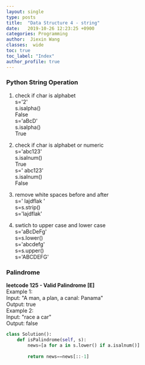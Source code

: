 ```yaml
---
layout: single
type: posts
title:  "Data Structure 4 - string"
date:   2019-10-26 12:23:25 +0900
categories: Programming
author:  Jiexin Wang
classes:  wide
toc: true
toc_label: "Index"
author_profile: true
---
```


### Python String Operation

1. check if char is alphabet  
s='2'  
s.isalpha()  
False  
s='aBcD'  
s.isalpha()  
True

2. check if char is alphabet or numeric  
s='abc123'  
s.isalnum()  
True  
s=' abc123'  
s.isalnum()  
False

2. remove white spaces before and after  
s='  lajdflak    '  
s=s.strip()  
s='lajdflak'

3. swtich to upper case and lower case  
s='aBcDeFg'  
s=s.lower()  
s='abcdefg'  
s=s.upper()  
s='ABCDEFG'

### Palindrome

**leetcode 125 - Valid Palindrome [E]**   
Example 1:  
Input: "A man, a plan, a canal: Panama"  
Output: true  
Example 2:  
Input: "race a car"  
Output: false  
```python
class Solution():
    def isPalindrome(self, s):
        news=[a for a in s.lower() if a.isalnum()]
        
        return news==news[::-1]
```   
